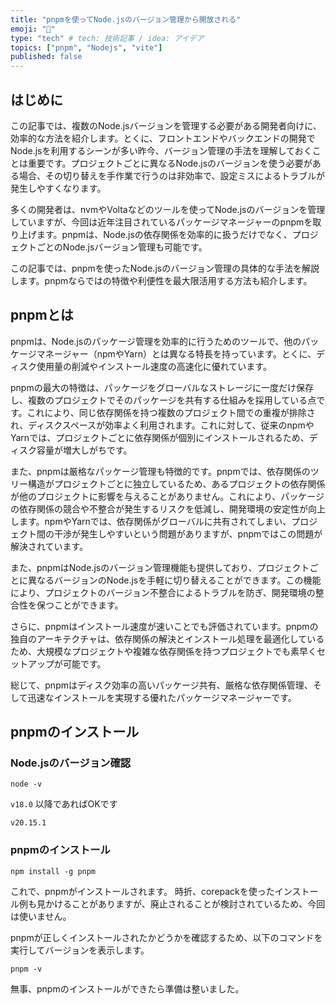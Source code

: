 ```yaml
---
title: "pnpmを使ってNode.jsのバージョン管理から開放される"
emoji: "🍣"
type: "tech" # tech: 技術記事 / idea: アイデア
topics: ["pnpm", "Nodejs", "vite"]
published: false
---
```


## はじめに

この記事では、複数のNode.jsバージョンを管理する必要がある開発者向けに、効率的な方法を紹介します。とくに、フロントエンドやバックエンドの開発でNode.jsを利用するシーンが多い昨今、バージョン管理の手法を理解しておくことは重要です。プロジェクトごとに異なるNode.jsのバージョンを使う必要がある場合、その切り替えを手作業で行うのは非効率で、設定ミスによるトラブルが発生しやすくなります。

多くの開発者は、nvmやVoltaなどのツールを使ってNode.jsのバージョンを管理していますが、今回は近年注目されているパッケージマネージャーのpnpmを取り上げます。pnpmは、Node.jsの依存関係を効率的に扱うだけでなく、プロジェクトごとのNode.jsバージョン管理も可能です。

この記事では、pnpmを使ったNode.jsのバージョン管理の具体的な手法を解説します。pnpmならではの特徴や利便性を最大限活用する方法も紹介します。

<!-- TODO: 初稿。冗長な表現や記事の内容としての整合性を調査する -->
## pnpmとは

pnpmは、Node.jsのパッケージ管理を効率的に行うためのツールで、他のパッケージマネージャー（npmやYarn）とは異なる特長を持っています。とくに、ディスク使用量の削減やインストール速度の高速化に優れています。

pnpmの最大の特徴は、パッケージをグローバルなストレージに一度だけ保存し、複数のプロジェクトでそのパッケージを共有する仕組みを採用している点です。これにより、同じ依存関係を持つ複数のプロジェクト間での重複が排除され、ディスクスペースが効率よく利用されます。これに対して、従来のnpmやYarnでは、プロジェクトごとに依存関係が個別にインストールされるため、ディスク容量が増大しがちです。

また、pnpmは厳格なパッケージ管理も特徴的です。pnpmでは、依存関係のツリー構造がプロジェクトごとに独立しているため、あるプロジェクトの依存関係が他のプロジェクトに影響を与えることがありません。これにより、パッケージの依存関係の競合や不整合が発生するリスクを低減し、開発環境の安定性が向上します。npmやYarnでは、依存関係がグローバルに共有されてしまい、プロジェクト間の干渉が発生しやすいという問題がありますが、pnpmではこの問題が解決されています。

また、pnpmはNode.jsのバージョン管理機能も提供しており、プロジェクトごとに異なるバージョンのNode.jsを手軽に切り替えることができます。この機能により、プロジェクトのバージョン不整合によるトラブルを防ぎ、開発環境の整合性を保つことができます。

さらに、pnpmはインストール速度が速いことでも評価されています。pnpmの独自のアーキテクチャは、依存関係の解決とインストール処理を最適化しているため、大規模なプロジェクトや複雑な依存関係を持つプロジェクトでも素早くセットアップが可能です。

総じて、pnpmはディスク効率の高いパッケージ共有、厳格な依存関係管理、そして迅速なインストールを実現する優れたパッケージマネージャーです。

<!-- TODO: 初稿。冗長な表現や記事の内容としての整合性を調査する -->
## pnpmのインストール

### Node.jsのバージョン確認

```msshell:powershell
node -v
```
`v18.0` 以降であればOKです

```msshell:powershell
v20.15.1
```

### pnpmのインストール

```msshell:powershell
npm install -g pnpm
```

これで、pnpmがインストールされます。
時折、corepackを使ったインストール例も見かけることがありますが、廃止されることが検討されているため、今回は使いません。

pnpmが正しくインストールされたかどうかを確認するため、以下のコマンドを実行してバージョンを表示します。

```msshell:powershell
pnpm -v
```

無事、pnpmのインストールができたら準備は整いました。

